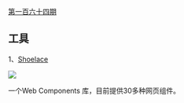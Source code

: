 [第一百六十四期](https://github.com/ruanyf/weekly/blob/master/docs/issue-164.md)

## 工具

1、[Shoelace](https://shoelace.style/)

![](https://cdn.jsdelivr.net/gh/Letmeouted/Picture/My/Snipaste_2021-06-30_22-32-52.png)

一个Web Components 库，目前提供30多种网页组件。